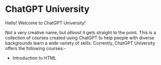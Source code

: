 # ChatGPT University
Hello! Welcome to ChatGPT University!

Not a very creative name, but <em>atleast</em> it gets straight to the point. This is a collection of courses created using ChatGPT to help people with diverse backgrounds learn a wide variety of skills. Currently, ChatGPT University offers the following courses:-
<ul> <li> Introduction to HTML </li></ul>
